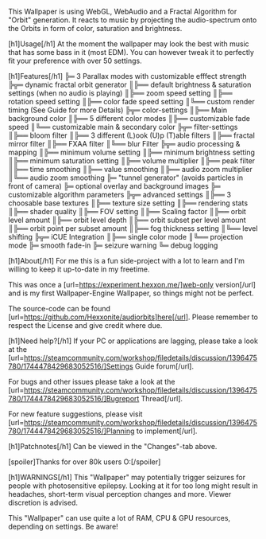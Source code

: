 This Wallpaper is using WebGL, WebAudio and a Fractal Algorithm for "Orbit" generation. It reacts to music by projecting the audio-spectrum onto the Orbits in form of color, saturation and brightness.

[h1]Usage[/h1]
At the moment the wallpaper may look the best with music that has some bass in it (most EDM).
You can however tweak it to perfectly fit your preference with over 50 settings.

[h1]Features[/h1]
╠═ 3 Parallax modes with customizable efffect strength
╠╦═ dynamic fractal orbit generator
║╠══ default brightness & saturation settings (when no audio is playing)
║╠══ zoom speed setting
║╠══ rotation speed setting
║╠══ color fade speed setting
║╚══ custom render timing (See Guide for more Details)
╠╦═ color-settings
║╠══ Main background color
║╠══ 5 different color modes
║╠══ customizable fade speed
║╚══ customizable main & secondary color
╠╦═ filter-settings
║╠══ bloom filter
║╠══ 3 different (L)ook (U)p (T)able filters
║╠══ fractal mirror filter
║╠══ FXAA filter
║╚══ blur Filter
╠╦═ audio processing & mapping
║╠══ minimum volume setting
║╠══ minimum brightness setting
║╠══ minimum saturation setting
║╠══ volume multiplier
║╠══ peak filter
║╠══ time smoothing
║╠══ value smoothing
║╠══ audio zoom multiplier
║╚══ audio zoom smoothing
╠═ "tunnel generator" (avoids particles in front of camera)
╠═ optional overlay and background images
╠═ customizable algorithm parameters
╠╦═ advanced settings
║╠══ 3 choosable base textures
║╠══ texture size setting
║╠══ rendering stats
║╠══ shader quality
║╠══ FOV setting
║╠══ Scaling factor
║╠══ orbit level amount
║╠══ orbit level depth
║╠══ orbit subset per level amount
║╠══ orbit point per subset amount
║╠══ fog thickness setting
║╚══ level shifting
╠╦═ iCUE Integration
║╠══ single color mode
║╚══ projection mode
╠═ smooth fade-in
╠═ seizure warning
╚═ debug logging

[h1]About[/h1]
For me this is a fun side-project with a lot to learn and I'm willing to keep it up-to-date in my freetime. 

This was once a [url=https://experiment.hexxon.me/]web-only version[/url] and is my first Wallpaper-Engine Wallpaper, so things might not be perfect.

The source-code can be found [url=https://github.com/Hexxonite/audiorbits]here[/url]. Please remember to respect the License and give credit where due.


[h1]Need help?[/h1]
If your PC or applications are lagging, please take a look at the [url=https://steamcommunity.com/workshop/filedetails/discussion/1396475780/1744478429683052516/]Settings Guide forum[/url].

For bugs and other issues please take a look at the [url=https://steamcommunity.com/workshop/filedetails/discussion/1396475780/1744478429683052516/]Bugreport Thread[/url].

For new feature suggestions, please visit [url=https://steamcommunity.com/workshop/filedetails/discussion/1396475780/1744478429683052516/]Planning to implement[/url].


[h1]Patchnotes[/h1]
Can be viewed in the "Changes"-tab above.


[spoiler]Thanks for over 80k users O:[/spoiler]


[h1]WARNINGS[/h1]
This "Wallpaper" may potentially trigger seizures for people with photosensitive epilepsy.
Looking at it for too long might result in headaches, short-term visual perception changes and more.
Viewer discretion is advised.

This "Wallpaper" can use quite a lot of RAM, CPU & GPU resources, depending on settings.
Be aware!
